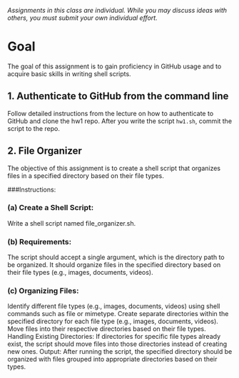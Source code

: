 *Assignments in this class are individual. While you may discuss ideas with others, you must submit your own individual effort.*

# Goal

The goal of this assignment is to gain proficiency in GitHub usage and to acquire basic skills in writing shell scripts.


## 1. Authenticate to GitHub from the command line
Follow detailed instructions from the lecture on how to authenticate to GitHub and clone the hw1 repo. After you write the script `hw1.sh`, commit the script to the repo.


## 2. File Organizer
The objective of this assignment is to create a shell script that organizes files in a specified directory based on their file types.

###Instructions:

### (a) Create a Shell Script:
Write a shell script named file_organizer.sh.
### (b) Requirements:
The script should accept a single argument, which is the directory path to be organized.
It should organize files in the specified directory based on their file types (e.g., images, documents, videos).
### (c) Organizing Files:
Identify different file types (e.g., images, documents, videos) using shell commands such as file or mimetype.
Create separate directories within the specified directory for each file type (e.g., images, documents, videos).
Move files into their respective directories based on their file types.
Handling Existing Directories:
If directories for specific file types already exist, the script should move files into those directories instead of creating new ones.
Output:
After running the script, the specified directory should be organized with files grouped into appropriate directories based on their types.

